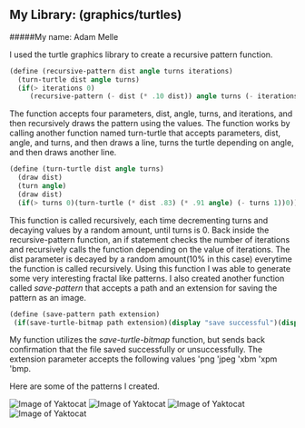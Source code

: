 ## My Library: (graphics/turtles)
#####My name: Adam Melle

I used the turtle graphics library to create a recursive pattern function. 
```scheme
(define (recursive-pattern dist angle turns iterations)
  (turn-turtle dist angle turns)
  (if(> iterations 0)
     (recursive-pattern (- dist (* .10 dist)) angle turns (- iterations 1))(home)))
```
The function accepts four parameters, dist, angle, turns, and iterations, and then recursively draws the pattern using the values. 
The function works by calling another function named turn-turtle that accepts parameters, dist, angle, and turns, and then draws a line, turns the turtle depending on angle, and then draws another line. 

```scheme
(define (turn-turtle dist angle turns)
  (draw dist)
  (turn angle)
  (draw dist)
  (if(> turns 0)(turn-turtle (* dist .83) (* .91 angle) (- turns 1))0))
```
This function is called recursively, each time decrementing turns and decaying values by a random amount, until turns is 0. Back inside the recursive-pattern function, an if statement checks the number of iterations and recursively calls the function depending on the value of iterations. The dist parameter is decayed by a random amount(10% in this case) everytime the function is called recursively. Using this function I was able to generate some very interesting fractal like patterns. 
 I also created another function called *save-pattern* that accepts a path and an extension for saving the pattern as an image. 
 
 ```scheme
(define (save-pattern path extension)
  (if(save-turtle-bitmap path extension)(display "save successful")(display "save unsuccessful")))
 ```
My function utilizes the *save-turtle-bitmap* function, but sends back confirmation that the file saved successfully or unsuccessfully. The extension parameter accepts the following values 'png 'jpeg 'xbm 'xpm 'bmp.

Here are some of the patterns I created.

![Image of Yaktocat](https://adam-melle.github.com/images/pattern1.jpg)
![Image of Yaktocat](https://adam-melle.github.com/images/pattern2.jpg)
![Image of Yaktocat](https://adam-melle.github.com/images/pattern3.jpg)
![Image of Yaktocat](https://adam-melle.github.com/images/pattern4.jpg)
